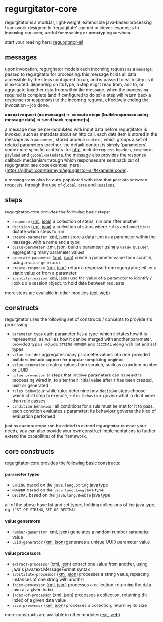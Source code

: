 # regurgitator-core

regurgitator is a modular, light-weight, extendable java-based processing framework designed to 'regurgitate' canned or clever responses to incoming requests; useful for mocking or prototyping services.

start your reading here: [regurgitator-all](http://github.com/talmeym/regurgitator-all#regurgitator)

## messages

upon invocation, regurgitator models each incoming request as a ``message``, passed to regurgitator for processing. this message holds all data accessible by the steps configured to run, and is passed to each step as it is executed. depending on its type, a step might read from, add to, or aggregate together data from within the message. when the processing required is complete (and if configured to do so) a step will return back a response (or responses) to the incoming request, effectively ending the invocation - job done.

**accept request (as message)** => **execute steps (build responses using message data)** => **send back response(s)**

a message may be pre-populated with input data before regurgitator is invoked, such as metadata about an http call. each data item is stored in the message as a ``parameter``, stored under a ``context``, which groups a set of related parameters together. the default context is simply 'parameters'. some more specific contexts (for [http](http://github.com/talmeym/regurgitator-extensions-web#regurgitator-over-http)) include ``request-headers``, ``response-payload`` and ``global-metadata``. the message also provides the response callback mechanism through which responses are sent back out of regurgitator. see code example [here] (https://github.com/talmeym/regurgitator-all#example-code).

a message can also be auto-populated with data that persists between requests, through the use of [``global data``](https://github.com/talmeym/regurgitator-extensions-web#global-metadata-servlet) and [``sessions``](https://github.com/talmeym/regurgitator-core-xml#identify-session).

## steps

regurgitator-core provides the following basic steps:
- ``sequence`` ([xml](https://github.com/talmeym/regurgitator-core-xml#sequence), [json](https://github.com/talmeym/regurgitator-core-json#sequence)) a collection of steps, run one after another
- ``decision`` ([xml](https://github.com/talmeym/regurgitator-core-xml#decision), [json](https://github.com/talmeym/regurgitator-core-json#decision)) a collection of steps where ``rules`` and ``conditions`` dictate which steps to run
- ``create-parameter`` ([xml](https://github.com/talmeym/regurgitator-core-xml#create-parameter), [json](https://github.com/talmeym/regurgitator-core-json#create-parameter)) store a data item as a parameter within the message, with a name and a type
- ``build-parameter`` ([xml](https://github.com/talmeym/regurgitator-core-xml#build-parameter), [json](https://github.com/talmeym/regurgitator-core-json#build-parameter)) build a parameter using a ``value builder``, aggregating many parameter values
- ``generate-parameter`` ([xml](https://github.com/talmeym/regurgitator-core-xml#generate-parameter), [json](https://github.com/talmeym/regurgitator-core-json#generate-parameter)) create a parameter value from scratch, using a ``value generator``
- ``create-response`` ([xml](https://github.com/talmeym/regurgitator-core-xml#create-response), [json](https://github.com/talmeym/regurgitator-core-json#create-response)) return a response from regurgitator; either a static value or from a parameter
- ``identify-session`` ([xml](https://github.com/talmeym/regurgitator-core-xml#identify-session), [json](https://github.com/talmeym/regurgitator-core-json#identify-session)) use the value of a parameter to identify / look up a session object, to hold data between requests

more steps are available in other modules ([ext](https://github.com/talmeym/regurgitator-extensions#steps), [web](https://github.com/talmeym/regurgitator-extensions-web#steps))

## constructs

regurgitator uses the following set of constructs / concepts to provide it's processing:
- ``parameter type`` each parameter has a type, which dictates how it is represented, as well as how it can be merged with another parameter. provided types include ``STRING`` ``NUMBER`` and ``DECIMAL`` along with list and set types
- ``value builder`` aggregates many parameter values into one. provided builders include support for popular templating engines
- ``value generator`` create a values from scratch, such as a random number or UUID
- ``value processor`` all steps that involve parameters can have extra processing wired in, to alter their initial value after it has been created, built or generated
- ``rules behaviour`` while rules determine how ``decision`` steps choose which child step to execute, ``rules behaviour`` govern what to do if more than rule passes
- ``condition behaviour`` all conditions for a rule must be met for it to pass. each condition evaluates a parameter; its behaviour governs the kind of evaluation performed

just as custom steps can be added to extend regurgitator to meet your needs, you can also provide your own construct implementations to further extend the capabilities of the framework. 

## core constructs

regurgitator-core provides the following basic constructs:

#### parameter types
- ``STRING`` based on the ``java.lang.String`` java type
- ``NUMBER`` based on the ``java.lang.Long`` java type
- ``DECIMAL`` based on the ``java.lang.Double`` java type

all of the above have list and set types, holding collections of the java type, eg. ``LIST_OF_STRING``, ``SET_OF_DECIMAL``

#### value generators
- ``number-generator`` ([xml](https://github.com/talmeym/regurgitator-core-xml#number-generator), [json](https://github.com/talmeym/regurgitator-core-json#number-generator)) generates a random number parameter value
- ``uuid-generator`` ([xml](https://github.com/talmeym/regurgitator-core-xml#uuid-generator), [json](https://github.com/talmeym/regurgitator-core-json#uuid-generator)) generates a unique UUID parameter value

#### value processors
- ``extract-processor`` ([xml](https://github.com/talmeym/regurgitator-core-xml#extract-processor), [json](https://github.com/talmeym/regurgitator-core-json#extract-processor)) extract one value from another, using java's java.text.MessageFormat syntax
- ``substitute-processor`` ([xml](https://github.com/talmeym/regurgitator-core-xml#substitute-processor), [json](https://github.com/talmeym/regurgitator-core-json#substitute-processor)) processes a string value, replacing instances of one string with another
- ``index-processor`` ([xml](https://github.com/talmeym/regurgitator-core-xml#index-processor), [json](https://github.com/talmeym/regurgitator-core-json#index-processor)) processes a collection, returning the data item at a given index
- ``index-of-processor`` ([xml](https://github.com/talmeym/regurgitator-core-xml#index-of-processor), [json](https://github.com/talmeym/regurgitator-core-json#index-of-processor)) processes a collection, returning the index of a given data value
- ``size-processor`` ([xml](https://github.com/talmeym/regurgitator-core-xml#size-processor), [json](https://github.com/talmeym/regurgitator-core-json#size-processor)) processes a collection, returning its size

more constructs are available in other modules ([ext](https://github.com/talmeym/regurgitator-extensions#constructs), [web](https://github.com/talmeym/regurgitator-extensions-web#constructs))
